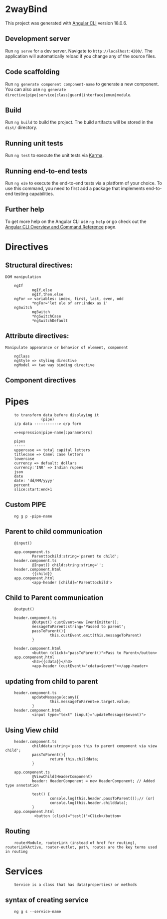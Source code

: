 # 2wayBind

This project was generated with [Angular CLI](https://github.com/angular/angular-cli) version 18.0.6.

## Development server

Run `ng serve` for a dev server. Navigate to `http://localhost:4200/`. The application will automatically reload if you change any of the source files.

## Code scaffolding

Run `ng generate component component-name` to generate a new component. You can also use `ng generate directive|pipe|service|class|guard|interface|enum|module`.

## Build

Run `ng build` to build the project. The build artifacts will be stored in the `dist/` directory.

## Running unit tests

Run `ng test` to execute the unit tests via [Karma](https://karma-runner.github.io).

## Running end-to-end tests

Run `ng e2e` to execute the end-to-end tests via a platform of your choice. To use this command, you need to first add a package that implements end-to-end testing capabilities.

## Further help

To get more help on the Angular CLI use `ng help` or go check out the [Angular CLI Overview and Command Reference](https://angular.dev/tools/cli) page.

# Directives
## Structural directives:
    DOM manipulation

        ngIf
                ngIf,else
                ngIf,then,else
        ngFor => variables: index, first, last, even, odd
                *ngFor='let ele of arr;index as i'
        ngSwitch
                ngSwitch
                *ngSwitchCase
                *ngSwitchDefault

## Attribute directives:
    Manipulate appearance or behavior of element, component

        ngClass
        ngStyle => styling directive
        ngModel => two way binding directive

## Component directives

# Pipes
        to transform data before displaying it
                    (pipe)
        i/p data -----------> o/p form

        =>expression|pipe-name[:parameters]

        pipes
        -----
        uppercase => total capital letters
        titlecase => Camel case letters
        lowercase
        currency => default: dollars
        currency:'INR' => Indian rupees
        json
        date
        date: 'dd/MM/yyyy'
        percent
        slice:start:end+1
        
## Custom PIPE
        ng g p -pipe-name

## Parent to child communication
        @input()

        app.component.ts
                Parenttochild:string='parent to child';
        header.component.ts
                @Input() child:string:string='';
        header.component.html
                {{child}}
        app.component.html
                <app-header [child]='Parenttochild'>
                
## Child to Parent communication
        @output()

        header.component.ts
                @Output() custEvent=new EventEmitter();
                messageToParent:string='Passed to parent';
                passToParent(){
                        this.custEvent.emit(this.messageToParent)
                }
        
        header.component.html
                <button (click)="passToParent()">Pass to Parent</button>
        app.component.html              
                <h3>{{cdata}}</h3>
                <app-header (custEvent)="cdata=$event"></app-header>

## updating from child to parent
        header.component.ts
                updateMessage(e:any){
                        this.messageToParent=e.target.value;
                }
        header.component.html
                <input type="text" (input)="updateMessage($event)">

## Using View child
        header.component.ts
                childdata:string='pass this to parent component via view child';
                passToParent(){
                        return this.childdata;
                }

        app.component.ts
                @ViewChild(HeaderComponent)
                header: HeaderComponent = new HeaderComponent; // Added type annotation

                test() {
                        console.log(this.header.passToParent());// (or)
                        console.log(this.header.childdata);
                }
        app.component.html
                 <button (click)="test()">Click</button>

## Routing
        routerModule, routerLink (instead of href for routing), routerLinkActive, router-outlet, path, routes are the key terms used in routing

# Services
        Service is a class that has data(properties) or methods
## syntax of creating service
        ng g s --service-name
        